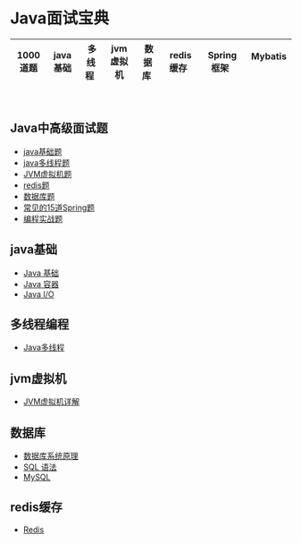 # Java面试宝典

| 1000道题| java基础| &nbsp;多线程&nbsp; | jvm虚拟机| &nbsp;数据库&nbsp; | &nbsp;redis缓存&nbsp; |&nbsp;Spring框架&nbsp;| &nbsp;Mybatis &nbsp;| 
| :------: | :------: | :------: | :------: | :------: | :------: | :------: | :------: | 

<br>

## Java中高级面试题

- [java基础题](https://github.com/robert202003/Java-Notes/blob/master/exam/java.md)
- [java多线程题](https://github.com/robert202003/Java-Notes/blob/master/exam/thread.md)
- [JVM虚拟机题](https://github.com/robert202003/Java-Notes/blob/master/exam/jvm.md)
- [redis题](https://github.com/robert202003/Java-Notes/blob/master/exam/redis.md)
- [数据库题](https://github.com/robert202003/Java-Notes/blob/master/exam/database.md)
- [常见的15道Spring题](https://github.com/robert202003/Java-Notes/blob/master/exam/spring.md)
- [编程实战题](https://github.com/robert202003/Java-Notes/blob/master/exam/pratice.md)

## java基础

- [Java 基础](https://github.com/robert202003/Java-Notes/blob/master/notes/Java%20基础.md)
- [Java 容器](https://github.com/robert202003/Java-Notes/blob/master/notes/Java%20容器.md)
- [Java I/O](https://github.com/robert202003/Java-Notes/blob/master/notes/Java%20IO.md)

## 多线程编程

- [Java多线程](https://github.com/robert202003/Java-Notes/blob/master/notes/Java%20并发.md)

## jvm虚拟机

- [JVM虚拟机详解](https://github.com/robert202003/Java-Notes/blob/master/notes/Java%20基础.md)

## 数据库

- [数据库系统原理](https://github.com/robert202003/Java-Notes/blob/master/notes/数据库系统原理.md)
- [SQL 语法](https://github.com/robert202003/Java-Notes/blob/master/notes/SQL%20语法.md)
- [MySQL](https://github.com/robert202003/Java-Notes/blob/master/notes/MySQL.md)

## redis缓存
- [Redis](https://github.com/robert202003/Java-Notes/blob/master/notes/Redis.md)



